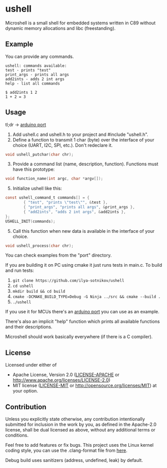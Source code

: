 # ushell
Microshell is a small shell for embedded systems written in C89 without dynamic memory allocations and libc (freestanding).

## Example
You can provide any commands.
```
ushell: commands available:
test - prints "test"
print_args - prints all args
add2ints - adds 2 int args
help - list all commands

$ add2ints 1 2
1 + 2 = 3
```

## Usage

tl;dr -> [arduino port](https://github.com/ilya-sotnikov/ushell/blob/main/port/arduino/ushell_serial.ino)

1. Add ushell.c and ushell.h to your project and #include "ushell.h".
2. Define a function to transmit 1 char (byte) over the interface of your choice (UART, I2C, SPI, etc.). Don't redeclare it.
```C
void ushell_putchar(char chr);
```
3. Provide a command list (name, description, function). Functions must have this prototype:
```C
void function_name(int argc, char *argv[]);
```
5. Initialize ushell like this:
```C
const ushell_command_t commands[] = {
        { "test", "prints \"test\"", &test },
        { "print_args", "prints all args", &print_args },
        { "add2ints", "adds 2 int args", &add2ints },
};
USHELL_INIT(commands);
```
5. Call this function when new data is available in the interface of your choice.
```C
void ushell_process(char chr);
```

You can check examples from the "port" directory.

If you are building it on PC using cmake it just runs tests in main.c. To build and run tests:

1. `git clone https://github.com/ilya-sotnikov/ushell`
2. `cd ushell`
3. `mkdir build && cd build`
4. `cmake -DCMAKE_BUILD_TYPE=Debug -G Ninja ../src && cmake --build .`
5. `./ushell`

If you use it for MCUs there's an [arduino port](https://github.com/ilya-sotnikov/ushell/blob/main/port/arduino/ushell_serial.ino) you can use as an example.

There's also an implicit "help" function which prints all available functions and their descriptions.

Microshell should work basically everywhere (if there is a C compiler).

## License
Licensed under either of
 * Apache License, Version 2.0
   ([LICENSE-APACHE](LICENSE-APACHE) or http://www.apache.org/licenses/LICENSE-2.0)
 * MIT license
   ([LICENSE-MIT](LICENSE-MIT) or http://opensource.org/licenses/MIT)
at your option.

## Contribution
Unless you explicitly state otherwise, any contribution intentionally submitted
for inclusion in the work by you, as defined in the Apache-2.0 license, shall be
dual licensed as above, without any additional terms or conditions.

Feel free to add features or fix bugs. This project uses the Linux kernel coding style, you 
can use the .clang-format file from [here](https://raw.githubusercontent.com/torvalds/linux/master/.clang-format).

Debug build uses sanitizers (address, undefined, leak) by default.

